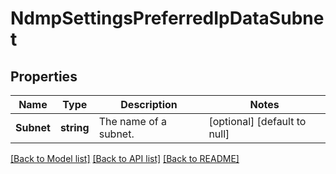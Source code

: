 # NdmpSettingsPreferredIpDataSubnet

## Properties
Name | Type | Description | Notes
------------ | ------------- | ------------- | -------------
**Subnet** | **string** | The name of a subnet. | [optional] [default to null]

[[Back to Model list]](../README.md#documentation-for-models) [[Back to API list]](../README.md#documentation-for-api-endpoints) [[Back to README]](../README.md)


